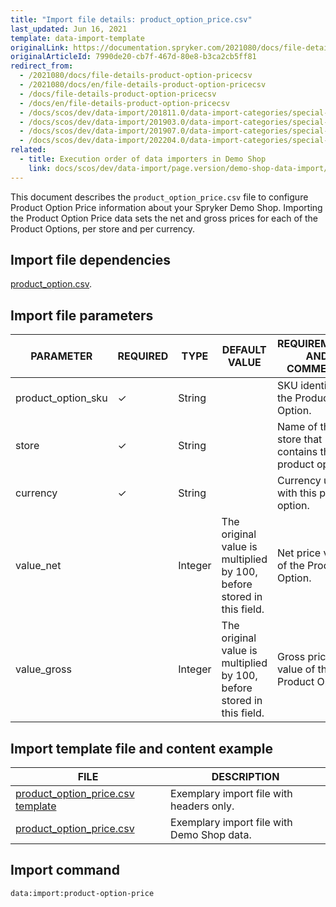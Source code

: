 ```yaml
---
title: "Import file details: product_option_price.csv"
last_updated: Jun 16, 2021
template: data-import-template
originalLink: https://documentation.spryker.com/2021080/docs/file-details-product-option-pricecsv
originalArticleId: 7990de20-cb7f-467d-80e8-b3ca2cb5ff81
redirect_from:
  - /2021080/docs/file-details-product-option-pricecsv
  - /2021080/docs/en/file-details-product-option-pricecsv
  - /docs/file-details-product-option-pricecsv
  - /docs/en/file-details-product-option-pricecsv
  - /docs/scos/dev/data-import/201811.0/data-import-categories/special-product-types/product-options/file-details-product-option-price.csv.html
  - /docs/scos/dev/data-import/201903.0/data-import-categories/special-product-types/product-options/file-details-product-option-price.csv.html
  - /docs/scos/dev/data-import/201907.0/data-import-categories/special-product-types/product-options/file-details-product-option-price.csv.html
  - /docs/scos/dev/data-import/202204.0/data-import-categories/special-product-types/product-options/file-details-product-option-price.csv.html
related:
  - title: Execution order of data importers in Demo Shop
    link: docs/scos/dev/data-import/page.version/demo-shop-data-import/execution-order-of-data-importers-in-demo-shop.html
---
```


This document describes the `product_option_price.csv` file to configure Product Option Price information about your Spryker Demo Shop. Importing the Product Option Price data sets the net and gross prices for each of the Product Options, per store and per currency.

## Import file dependencies

[product_option.csv](/docs/pbc/all/product-information-management/{{page.version}}/base-shop/import-and-export-data/product-options/import-file-details-product-option.csv.html).

## Import file parameters

| PARAMETER | REQUIRED | TYPE | DEFAULT VALUE | REQUIREMENTS AND COMMENTS | DESCRIPTION |
| --- | --- | --- | --- | --- | --- |
| product_option_sku | &check; | String |  |  SKU identifier of the Product Option.|
| store | &check; | String |  | Name of the store that contains this product option. |
| currency | &check; | String |  | Currency used with this product option. |
| value_net |  | Integer |The original value is multiplied by 100, before stored in this field. | Net price value of the Product Option. |
| value_gross |  | Integer | The original value is multiplied by 100, before stored in this field. | Gross price value of the Product Option. |


## Import template file and content example

| FILE | DESCRIPTION |
| --- | --- |
| [product_option_price.csv template](https://spryker.s3.eu-central-1.amazonaws.com/docs/Developer+Guide/Back-End/Data+Manipulation/Data+Ingestion/Data+Import/Data+Import+Categories/Special+Product+Types/Product+Options/Template+product_option_price.csv) | Exemplary import file with headers only. |
| [product_option_price.csv](https://spryker.s3.eu-central-1.amazonaws.com/docs/Developer+Guide/Back-End/Data+Manipulation/Data+Ingestion/Data+Import/Data+Import+Categories/Special+Product+Types/Product+Options/product_option_price.csv) | Exemplary import file with Demo Shop data. |

## Import command

```bash
data:import:product-option-price
```
